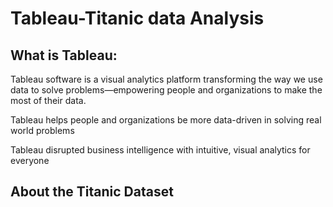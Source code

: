 # Tableau-Titanic data Analysis
## What is Tableau:

Tableau software is a visual analytics platform transforming the way we use data to solve problems—empowering people and organizations to make the most of their data.

Tableau helps people and organizations be more data-driven in solving real world problems


Tableau disrupted business intelligence with intuitive, visual analytics for everyone

## About the Titanic Dataset
